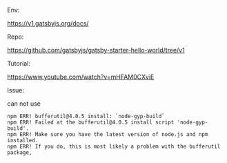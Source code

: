 
Env:

https://v1.gatsbyjs.org/docs/

Repo:

https://github.com/gatsbyjs/gatsby-starter-hello-world/tree/v1

Tutorial:

https://www.youtube.com/watch?v=mHFAM0CXviE

Issue:

can not use 

```cmd=
npm ERR! bufferutil@4.0.5 install: `node-gyp-build`
npm ERR! Failed at the bufferutil@4.0.5 install script 'node-gyp-build'.
npm ERR! Make sure you have the latest version of node.js and npm installed.
npm ERR! If you do, this is most likely a problem with the bufferutil package,
```
